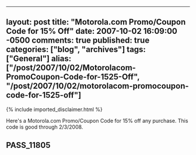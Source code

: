   ---
  layout: post
  title: "Motorola.com Promo/Coupon Code for 15% Off"
  date: 2007-10-02 16:09:00 -0500
  comments: true
  published: true
  categories: ["blog", "archives"]
  tags: ["General"]
  alias: ["/post/2007/10/02/Motorolacom-PromoCoupon-Code-for-1525-Off", "/post/2007/10/02/motorolacom-promocoupon-code-for-1525-off"]
  ---
<!-- more -->
{% include imported_disclaimer.html %}
<P>Here's a Motorola.com Promo/Coupon Code for 15% off any purchase. This code is good through 2/3/2008.</P>
<H2>PASS_11805</H2>
